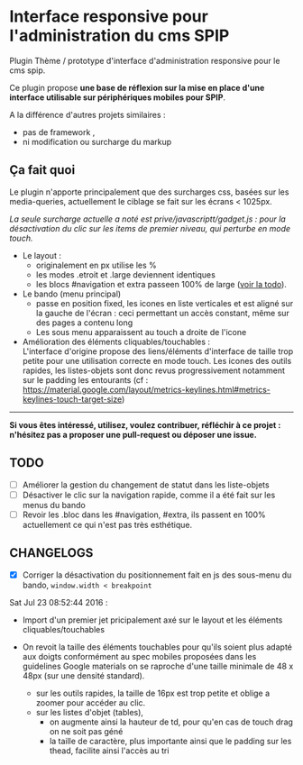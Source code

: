 # Interface responsive pour l'administration du cms SPIP

Plugin Thème / prototype d'interface d'administration responsive pour le cms spip.

Ce plugin propose **une base de réflexion sur la mise en place d'une interface utilisable sur périphériques mobiles pour SPIP**.

A la différence d'autres projets similaires :

- pas de framework , 
- ni modification ou surcharge du markup

## Ça fait quoi

Le plugin n'apporte principalement que des surcharges css, basées sur les media-queries, actuellement le ciblage se fait sur les écrans  < 1025px.

*La seule surcharge actuelle a noté est prive/javascriptt/gadget.js : pour la désactivation du clic sur les items de premier niveau, qui perturbe en mode touch.*

*	Le layout :
	*	originalement en px utilise les %
	*	les modes .etroit et .large deviennent identiques
	*	les blocs #navigation et extra passeen 100% de large ([voir la todo](#todo)).
*	Le bando (menu principal)
	*	passe en position fixed, les icones en liste verticales et est aligné sur la gauche de l'écran : ceci permettant un accès constant, même sur des pages a contenu long
	*	Les sous menu apparaissent au touch a droite de l'icone
*	Amélioration des éléments cliquables/touchables :  
	L'interface d'origine propose des liens/éléments d'interface de taille trop petite pour une utilisation correcte en mode touch. Les icones des outils rapides, les listes-objets sont donc revus progressivement notamment sur le padding les entourants (cf : https://material.google.com/layout/metrics-keylines.html#metrics-keylines-touch-target-size)
	

---

**Si vous êtes intéressé, utilisez, voulez contribuer, réfléchir à ce projet : n'hésitez pas a proposer une pull-request ou déposer une issue.**




## TODO

-  [ ] Améliorer la gestion du changement de statut dans les liste-objets
-  [ ] Désactiver le clic sur la navigation rapide, comme il a été fait sur les menus du bando
- [ ] Revoir les .bloc dans les #navigation, #extra, ils passent en 100% actuellement ce qui n'est pas très esthétique.

## CHANGELOGS

*   [x] Corriger la désactivation du positionnement fait en js des sous-menu du bando, `window.width < breakpoint `

Sat Jul 23 08:52:44 2016 :

*   Import d'un premier jet pricipalement axé sur le layout et les éléments cliquables/touchables

*   On revoit la taille des éléments touchables pour qu'ils soient plus adapté aux doigts
    conformément au spec mobiles proposées dans les guidelines Google materials on se raproche d'une taille minimale de 48 x 48px (sur une densité standard).
    
    * sur les outils rapides, la taille de 16px est trop petite et oblige a zoomer pour accéder au clic.
    * sur les listes d'objet (tables),
        *   on augmente ainsi la hauteur de td, pour qu'en cas de touch drag on ne soit pas géné
        *   la taille de caractère, plus importante ainsi que le padding sur les thead, facilite ainsi l'accès au tri
 

